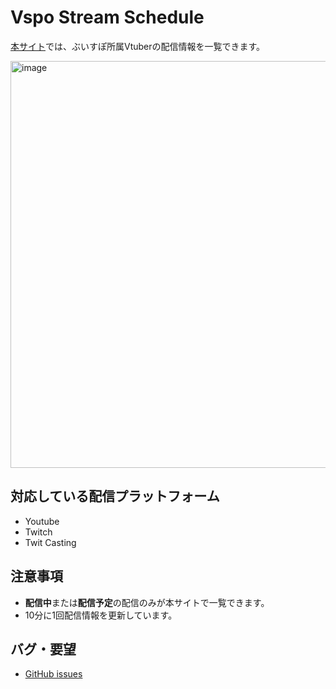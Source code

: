 # Vspo Stream Schedule

[本サイト](https://vspo-stream-schedule.web.app/)では、ぶいすぽ所属Vtuberの配信情報を一覧できます。

<img width="651" alt="image" src="https://github.com/mnsinri/vspo-stream-schedule/assets/44370583/18764ca7-39dd-4e25-95f3-b9a9e246e47f">

## 対応している配信プラットフォーム
* Youtube
* Twitch
* Twit Casting

## 注意事項
* **配信中**または**配信予定**の配信のみが本サイトで一覧できます。
* 10分に1回配信情報を更新しています。

## バグ・要望
* [GitHub issues](https://github.com/mnsinri/vspo-stream-schedule/issues)
